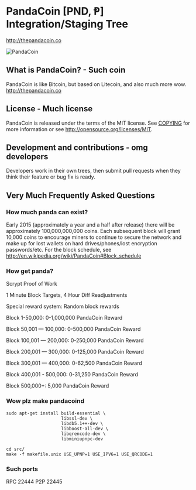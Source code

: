 # PandaCoin [PND, Ᵽ] Integration/Staging Tree
http://thepandacoin.co

![PandaCoin](http://i.imgur.com/qbrwsMm.png)

## What is PandaCoin? - Such coin
PandaCoin is like Bitcoin, but based on Litecoin, and also much more wow.
http://thepandacoin.co

## License - Much license
PandaCoin is released under the terms of the MIT license. See [COPYING](COPYING)
for more information or see http://opensource.org/licenses/MIT.

## Development and contributions - omg developers
Developers work in their own trees, then submit pull requests when they think
their feature or bug fix is ready.

## Very Much Frequently Asked Questions

### How much panda can exist?
Early 2015 (approximately a year and a half after release) there will be approximately 100,000,000,000 coins.
Each subsequent block will grant 10,000 coins to encourage miners to continue to secure the network and make up for lost wallets on hard drives/phones/lost encryption passwords/etc.
For the block schedule, see http://en.wikipedia.org/wiki/PandaCoin#Block_schedule

### How get panda?
Scrypt Proof of Work

1 Minute Block Targets, 4 Hour Diff Readjustments

Special reward system: Random block rewards

Block 1-50,000: 0-1,000,000 PandaCoin Reward

Block 50,001 — 100,000: 0-500,000 PandaCoin Reward

Block 100,001 — 200,000: 0-250,000 PandaCoin Reward

Block 200,001 — 300,000: 0-125,000 PandaCoin Reward

Block 300,001 — 400,000: 0-62,500 PandaCoin Reward

Block 400,001 - 500,000: 0-31,250 PandaCoin Reward

Block 500,000+: 5,000 PandaCoin Reward

### Wow plz make pandacoind

    sudo apt-get install build-essential \
                         libssl-dev \
                         libdb5.1++-dev \
                         libboost-all-dev \
                         libqrencode-dev \
                         libminiupnpc-dev

    cd src/
    make -f makefile.unix USE_UPNP=1 USE_IPV6=1 USE_QRCODE=1

### Such ports
RPC 22444
P2P 22445
